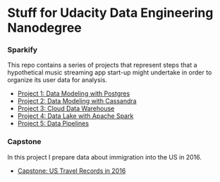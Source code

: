 # Stuff for Udacity Data Engineering Nanodegree

### Sparkify

This repo contains a series of projects that represent steps that a hypothetical music streaming app start-up might undertake in order to organize its user data for analysis.

- [Project 1: Data Modeling with Postgres](p1)
- [Project 2: Data Modeling with Cassandra](p2)
- [Project 3: Cloud Data Warehouse](p3)
- [Project 4: Data Lake with Apache Spark](p4)
- [Project 5: Data Pipelines](p5)

### Capstone

In this project I prepare data about immigration into the US in 2016.
- [Capstone: US Travel Records in 2016](capstone)